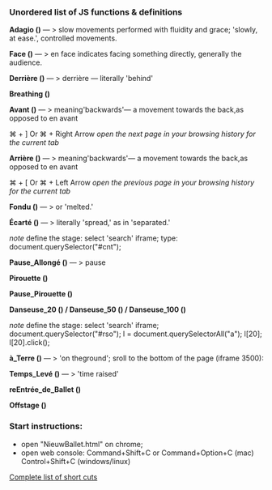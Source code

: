 ### Unordered list of JS functions & definitions

__Adagio ()__ — > slow movements performed with fluidity and grace;  'slowly, at ease.', controlled movements.

__Face ()__  — >  en face indicates facing something directly, generally the audience.
      
__Derrière ()__ — >  derrière — literally 'behind'
      

__Breathing ()__


__Avant ()__ — >  meaning'backwards'— a movement towards the back,as opposed to en avant

⌘ + ] Or ⌘ + Right Arrow _open the next page in your browsing history for the current tab_


__Arrière ()__ — >  meaning'backwards'— a movement towards the back,as opposed to en avant

⌘ + [ Or ⌘ + Left Arrow	_open the previous page in your browsing history for the current tab_

__Fondu ()__ — >  or 'melted.'
		
__Écarté ()__ — >  literally 'spread,' as in 'separated.'

_note_ define the stage: select 'search' iframe; type: document.querySelector("#cnt");

__Pause_Allongé ()__ — >  pause

__Pirouette ()__

__Pause_Pirouette ()__

__Danseuse_20 () / Danseuse_50 () / Danseuse_100 ()__

_note_ define the stage: select 'search' iframe; document.querySelector("#rso"); l = document.querySelectorAll("a"); l[20]; l[20].click();

__à_Terre ()__	— >  'on theground'; sroll to the bottom of the page (iframe 3500):

__Temps_Levé ()__ — >  'time raised'

__reEntrée_de_Ballet ()__

__Offstage ()__


### Start instructions: 

* open "NieuwBallet.html" on chrome;
* open web console: Command+Shift+C or Command+Option+C (mac)	Control+Shift+C (windows/linux)

[Complete list of short cuts](https://support.google.com/accessibility/answer/157179?hl=en)

